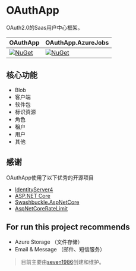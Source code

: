 ﻿
# OAuthApp

OAuth2.0的Saas用户中心框架。

OAuthApp | OAuthApp.AzureJobs
--------------- | ---------------
[![NuGet](https://img.shields.io/nuget/v/OAuthApp.svg)](https://www.nuget.org/packages/oauthapp/)|[![NuGet](https://img.shields.io/nuget/v/OAuthApp.Jobs.svg)](https://github.com/seven1986/oauthapp)


核心功能
--

- Blob
- 客户端
- 软件包
- 标识资源
- 角色
- 租户
- 用户
- 其他


感谢
--
  OAuthApp使用了以下优秀的开源项目

  
* [IdentityServer4](https://github.com/IdentityServer)
* [ASP.NET Core](https://github.com/aspnet)
* [Swashbuckle.AspNetCore](https://github.com/domaindrivendev/Swashbuckle.AspNetCore)
* [AspNetCoreRateLimit](https://github.com/stefanprodan/AspNetCoreRateLimit)

For run this project recommends
--

* Azure Storage （文件存储）
* Email & Message （邮件、短信服务）


> 目前主要由[seven1986](https://github.com/seven1986)创建和维护。